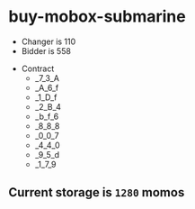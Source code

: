 # buy-mobox-submarine

-   Changer is 110
-   Bidder is 558

*   Contract
    -   \_7_3_A
    -   \_A_6_f
    -   \_1_D_f
    -   \_2_B_4
    -   \_b_f_6
    -   \_8_8_8
    -   \_0_0_7
    -   \_4_4_0
    -   \_9_5_d
    -   \_1_7_9

## Current storage is `1280` momos

